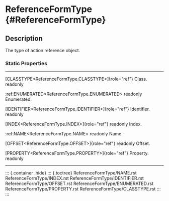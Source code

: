 ReferenceFormType {#ReferenceFormType}
=================

Description
-----------

The type of action reference object.

### Static Properties

  ---------------------------------------------------------- -------------
  [CLASSTYPE\<ReferenceFormType.CLASSTYPE\>]{role="ref"}     Class.
  readonly                                                   

  :ref:ENUMERATED\<ReferenceFormType.ENUMERATED\> readonly   Enumerated.

  [IDENTIFIER\<ReferenceFormType.IDENTIFIER\>]{role="ref"}   Identifier.
  readonly                                                   

  [INDEX\<ReferenceFormType.INDEX\>]{role="ref"} readonly    Index.

  :ref:NAME\<ReferenceFormType.NAME\> readonly               Name.

  [OFFSET\<ReferenceFormType.OFFSET\>]{role="ref"} readonly  Offset.

  [PROPERTY\<ReferenceFormType.PROPERTY\>]{role="ref"}       Property.
  readonly                                                   
  ---------------------------------------------------------- -------------

::: {.container .hide}
::: {.toctree}
ReferenceFormType/NAME.rst ReferenceFormType/INDEX.rst
ReferenceFormType/IDENTIFIER.rst ReferenceFormType/OFFSET.rst
ReferenceFormType/ENUMERATED.rst ReferenceFormType/PROPERTY.rst
ReferenceFormType/CLASSTYPE.rst
:::
:::

